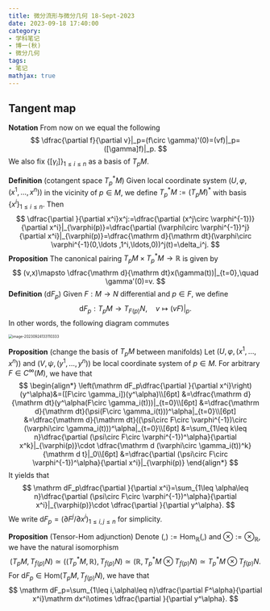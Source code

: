 ```yaml
---
title: 微分流形与微分几何 18-Sept-2023
date: 2023-09-18 17:40:00
category: 
- 学科笔记
- 博一(秋)
- 微分几何
tags: 
- 笔记
mathjax: true
---
```


## Tangent map

**Notation** From now on we equal the following 
$$
\dfrac{\partial f}{\partial v}|_p=(f\circ \gamma)'(0)=(vf)|_p=([\gamma]f)|_p.
$$
We also fix $\{[\gamma_i]\}_{1\leq i\leq n}$ as a basis of $T_pM$. 

**Definition** (cotangent space $T^\ast _pM$) Given local coordinate system $(U,\varphi,(x^1,\ldots, x^n))$ in the vicinity of $p\in M$, we define $T^\ast_pM:=(T_pM)^\ast$ with basis $\{x^i\}_{1\leq i\leq n}$. Then 
$$
\dfrac{\partial }{\partial x^i}x^j:=\dfrac{\partial (x^j\circ \varphi^{-1})}{\partial x^i}|_{\varphi(p)}=\dfrac{\partial (\varphi\circ \varphi^{-1})^j}{\partial x^i}|_{\varphi(p)}=\dfrac{\mathrm d}{\mathrm dt}(\varphi\circ \varphi^{-1}(0,\ldots ,1^i,\ldots,0))^j(t)=\delta_i^j.
$$
**Proposition** The canonical pairing $T_pM\times T_p^\ast M\to \mathbb R$ is given by 
$$
(v,x)\mapsto \dfrac{\mathrm d}{\mathrm dt}x(\gamma(t))|_{t=0},\quad \gamma'(0)=v.
$$
**Definition** ($\mathrm d F_p$) Given $F:M\to N$ differential and $p\in F$, we define
$$
\mathrm dF_p:T_pM\to T_{F(p)}N,\quad v\mapsto (vF)|_p. 
$$
In other words, the following diagram commutes

<img src="https://cdn.jsdelivr.net/gh/czhang271828/imgs/test/image-20230924133110333.png" alt="image-20230924133110333" style="zoom:50%;" />

**Proposition** (change the basis of $T_pM$ between manifolds) Let $(U,\varphi,(x^1,\ldots,x^n))$ and $(V,\psi,(y^1,\ldots, y^n))$ be local coordinate system of $p\in M$. For arbitrary $F\in C^\infty(M)$, we have that
$$
\begin{align*}
\left(\mathrm dF_p\dfrac{\partial }{\partial x^i}\right)(y^\alpha)&=([F\circ \gamma_i])(y^\alpha)\\[6pt]
&=\dfrac{\mathrm d}{\mathrm dt}(y^\alpha(F\circ \gamma_i(t)))|_{t=0}\\[6pt]
&=\dfrac{\mathrm d}{\mathrm dt}(\psi(F\circ \gamma_i(t)))^\alpha|_{t=0}\\[6pt]
&=\dfrac{\mathrm d}{\mathrm dt}((\psi\circ F\circ \varphi^{-1})\circ (\varphi\circ  \gamma_i(t)))^\alpha|_{t=0}\\[6pt]
&=\sum_{1\leq k\leq n}\dfrac{\partial (\psi\circ F\circ \varphi^{-1})^\alpha}{\partial x^k}|_{\varphi(p)}\cdot \dfrac{\mathrm d (\varphi\circ \gamma_i(t))^k}{\mathrm d t}|_0\\[6pt]
&=\dfrac{\partial (\psi\circ F\circ \varphi^{-1})^\alpha}{\partial x^i}|_{\varphi(p)}
\end{align*}
$$
It yields that
$$
\mathrm dF_p\dfrac{\partial }{\partial x^i}=\sum_{1\leq \alpha\leq n}\dfrac{\partial (\psi\circ F\circ \varphi^{-1})^\alpha}{\partial x^i}|_{\varphi(p)}\cdot \dfrac{\partial }{\partial y^\alpha}.
$$
We write $\mathrm dF_p=(\partial F^j/\partial x^i)_{1\leq i,j\leq n}$ for simplicity. 

**Proposition** (Tensor-Hom adjunction) Denote $(,):=\mathrm{Hom}_{\mathbb R}(,)$ and $\otimes:=\otimes _{\mathbb R}$, we have the natural isomorphism
$$
(T_pM,T_{f(p)}N)\simeq ((T_p^\ast M,\mathbb R),T_{f(p)}N)\simeq (\mathbb R,T_p^\ast M\otimes T_{f(p)}N)\simeq T_p^\ast M\otimes T_{f(p)}N. 
$$
For $\mathrm dF_p\in \mathrm{Hom}(T_pM,T_{f(p)}N)$​, we have that
$$
\mathrm dF_p=\sum_{1\leq i,\alpha\leq n}\dfrac{\partial F^\alpha}{\partial x^i}\mathrm dx^i\otimes \dfrac{\partial }{\partial y^\alpha}.
$$
